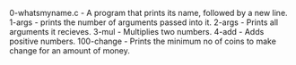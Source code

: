 0-whatsmyname.c - A program that prints its name, followed by a new line.
1-args - prints the number of arguments passed into it.
2-args - Prints all arguments it recieves.
3-mul - Multiplies two numbers.
4-add - Adds positive numbers.
100-change - Prints the minimum no of coins to make change for an amount of money. 
